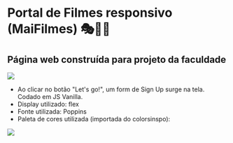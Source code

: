 # Portal de Filmes responsivo (MaiFilmes) 🎭🎊🎃
## Página web construída para projeto da faculdade

![](portal.maifilmes/giffilmes.gif)

- Ao clicar no botão "Let's go!", um form de Sign Up surge na tela. Codado em JS Vanilla.
- Display utilizado: flex
- Fonte utilizada: Poppins
- Paleta de cores utilizada (importada do colorsinspo):

![](discozipage/colorpallete.png)
